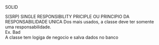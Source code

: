 SOLID

S(SRP)
SINGLE RESPONSIBILITY PRICIPLE OU PRINCIPIO DA RESPONSABILIDADE UNICA
Dos mais usados, a classe deve ter somente uma responsabilidade.
</br>Ex. Bad</br>
A classe tem logiga de negocio e salva dados no banco


